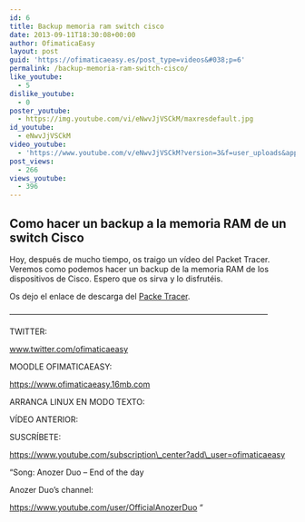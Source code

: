 ```yaml
---
id: 6
title: Backup memoria ram switch cisco
date: 2013-09-11T18:30:08+00:00
author: OfimaticaEasy
layout: post
guid: 'https://ofimaticaeasy.es/post_type=videos&#038;p=6'
permalink: /backup-memoria-ram-switch-cisco/
like_youtube:
  - 5
dislike_youtube:
  - 0
poster_youtube:
  - https://img.youtube.com/vi/eNwvJjVSCkM/maxresdefault.jpg
id_youtube:
  - eNwvJjVSCkM
video_youtube:
  - 'https://www.youtube.com/v/eNwvJjVSCkM?version=3&f=user_uploads&app=youtube_gdata'
post_views:
  - 266
views_youtube:
  - 396
---
```

## Como hacer un backup a la memoria RAM de un switch Cisco

Hoy, después de mucho tiempo, os traigo un vídeo del Packet Tracer. Veremos como podemos hacer un backup de la memoria RAM de los dispositivos de Cisco. Espero que os sirva y lo disfrutéis.

Os dejo el enlace de descarga del <a title="Descarga Packet Tracer" href="https://www.ciscopackettracer.com/#!download/c1739" target="_blank">Packe Tracer</a>.

&#8212;&#8212;&#8212;&#8212;&#8212;&#8212;&#8212;&#8212;&#8212;&#8212;&#8212;&#8212;&#8212;&#8212;&#8212;&#8212;&#8212;&#8212;&#8212;&#8212;&#8212;&#8212;&#8212;&#8212;&#8212;&#8212;&#8212;&#8212;&#8212;&#8212;&#8212;&#8212;&#8211;

TWITTER:
  
www.twitter.com/ofimaticaeasy

MOODLE OFIMATICAEASY:

https://www.ofimaticaeasy.16mb.com

ARRANCA LINUX EN MODO TEXTO:



VÍDEO ANTERIOR:



SUSCRÍBETE:

https://www.youtube.com/subscription\_center?add\_user=ofimaticaeasy

&#8220;Song: Anozer Duo &#8211; End of the day
  
Anozer Duo&#8217;s channel:
  
https://www.youtube.com/user/OfficialAnozerDuo &#8220;